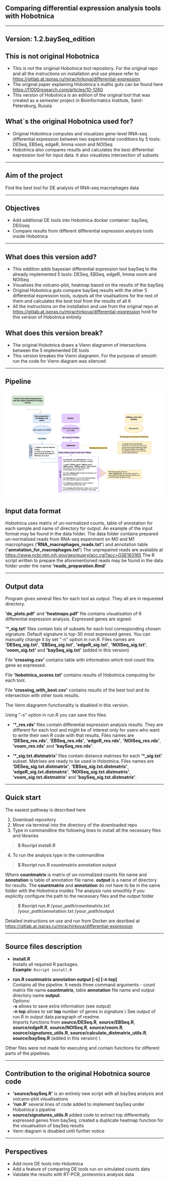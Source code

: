 Comparing differential expression analysis tools with Hobotnica
--------------------------------------------------------------------------------------
---------------------------------------------------------------------------------------


Version: 1.2.baySeq_edition
------------

This is not original Hobotnica
-------------------
- This is not the originial Hobotnica tool repository. For the original repo 
and all the instructions on installation and use please refer to 
https://gitlab.at.ispras.ru/mirachirkova/differential-expression 
- The original paper explaining Hobotnica`s maths guts can be found here 
https://f1000research.com/articles/10-1260 
- This version of Hobotnica is an edition of the original tool that was created as a 
semester project in Bioinformatics Institute, Saint-Petersburg, Russia


What`s the original Hobotnica used for?
-------------------
- Original Hobotnica computes and visualizes gene-level RNA-seq differential expression 
between two experimental conditions by 5 tools: DESeq, EBSeq, edgeR, 
limma voom and NOISeq
- Hobotnica also compares results and calculates the best 
differential expression tool for input data. It also visualizes intersection 
of subsets 

----------------------------------------------------------------
Aim of the project
-----------------
Find the best tool for DE analysis of RNA-seq macrophages data

----------------------------------------------------------------
Objectives
-----------------
- Add additional DE tools into Hobotnica docker container: baySeq, DEGseq
- Compare results from different differential expression analysis tools inside Hobotnica
 
----------------------------------------------------------------

What does this version add?
-------------------
- This eddition adds bayesian differential expression tool baySeq to the 
already implemented 5 tools: DESeq, EBSeq, edgeR, limma voom and NOISeq
- Visualises the volcano-plot, heatmap based on the results of the baySeq 
- Original Hobotnica guts compare baySeq results with the other 5 differential 
expression tools, outputs all the visalisations for the rest of them and calculates 
the best tool from the results of all 6 
- All the instructions on the installation and use from the original repo 
at https://gitlab.at.ispras.ru/mirachirkova/differential-expression hold
for this version of Hobotnica entirely

What does this version break?
-------------------
- The original Hobotnica draws a Vienn diagramm of intersections between 
the 5 implemented DE tools 
- This version breakes the Vienn diagramm. For the purpose of smooth run 
the code for Vienn diagram was silenced 

----------------------------------------------------------------
Pipeline
-----------------

![](https://github.com/tony-zhelonkin/Hobotnica_baySeq_ed/blob/main/Hobotnica_baySeq_ed.png)


Input data format
-----------------
Hobotnica uses matrix of un-normalized counts, table of annotation for 
each sample and name of directory for output. An example of the input 
format may be found in the data folder. The data folder contains 
prepared un-normalised reads from RNA-seq experiment on M0 and M1 macrophages (**'RNA_macrophages_reads.txt'**) 
and annotation table (**'annotation_for_macrophages.txt'**) 
The unprepaired reads are available at 
https://www.ncbi.nlm.nih.gov/geo/query/acc.cgi?acc=GSE163165 
The R script written to prepare the aforementioned reads may be found in the data folder 
under the name **'reads_preparation.Rmd'** 

-----------------------------------------------------------------------------
Output data
-----------
Program gives several files for each tool as output. They all are in 
requested directory.

**'de_plots.pdf'** and **'heatmaps.pdf'** file contains visualisation of 6 differential expression analysis.
Expressed genes are signed.

**'\*_sig.txt'** files contain lists of subsets for each tool corresponding 
chosen signature. Default signature is top-30 most expressed genes. You can manually change it by set "-n" option in run.R. Files 
names are **'DESeq_sig.txt'**, **'EBSeq_sig.txt'**, **'edgeR_sig.txt'**,
**'NOISeq_sig.txt'**, **'voom_sig.txt'** and **'baySeq_sig.txt'** (added in this version) 

File **'crossing.csv'** contains table with information which tool count this gene as expressed.
 
File **'hobotnica_scores.txt'** contains results of Hobotnica computing 
for each tool.

File **'crossing_with_best.csv'** contains results of the best tool and its intersection with other tools results.  

The Venn diagramm functionality is disabled in this version.


Using "-s" option in run.R you can save this files:

- **'\*_res.rds'** files contain differential expression analysis results. They 
are different for each tool and might be of interest only for users who 
want to write their own R code with that results. Files names are 
**'DESeq_res.rds'**, **'EBSeq_res.rds'**, **'edgeR_res.rds'**, 
**'NOISeq_res.rds'**, **'voom_res.rds'** and **'baySeq_res.rds'**.

- **'\*_sig.txt.distmatrix'** files contain distance matrixes for each 
**'\*_sig.txt'** subset. Matrixes are ready to be used in Hobotnica. Files names are 
**'DESeq_sig.txt.distmatrix'**, **'EBSeq_sig.txt.distmatrix'**, 
**'edgeR_sig.txt.distmatrix'**, **'NOISeq_sig.txt.distmatrix'**, 
**'voom_sig.txt.distmatrix'** and **'baySeq_sig.txt.distmatrix'**.


---------------------------------------------------------------------------

Quick start
------------
The easiest pathway is described here 
1. Download repository 
2. Move via terminal into the directory of the downloaded repo 
3. Type in commandline the following lines to install all the necessary files and libraries
> **$ Rscript install.R**
4. To run the analysis type in the commandline
> **$ Rscript run.R countmatrix annotation output** 

Where **countmatrix** is matrix of un-normalized counts file name and 
**annotation** is table of annotation file name. **output** is a name
of directory for results. 
The **countmatrix** and **annotation** do not have to be in the same folder with the Hobotnica insides 
The analysis runs smoothly if you explicitly configure the path to the necessary files and the output folder
> **$ Rscript run.R /*your_path*/countmatrix.txt /*your_path*/annotation.txt /*your_path*/output** 

Detailed instructions on use and run from Docker are desribed at https://gitlab.at.ispras.ru/mirachirkova/differential-expression

-------------------------------------

Source files description
-----------------

- **install.R** \
Installs all required R packages.\
**Example**: 
`Rscript install.R`


- **run.R countmatrix annotation output [-s] [-n top]** \
Contains all the pipeline. It needs three command arguments - count 
matrix file name **countmatrix**, table **annotation** file name and output directory name **output**.\
Options:\
**-s** allows to save extra information (see output)\
**-n top** allows to set **top** number of genes in signature.\ 
See output of run.R in output data paragraph of readme.\
Imports functions from **source/DESeq.R**, **source/EBSeq.R**, 
**source/edgeR.R**, **source/NOISeq.R**, **source/voom.R**, 
**source/signatures_utils.R**, **source/calculate_distmatrix_utils.R**, 
**source/baySeq.R** (added in this version) \

Other files were not made for executing and contain functions for different parts of the pipelines.


----------------------------------------------------------------
Contribution to the original Hobotnica source code
-----------------
- **'source/baySeq.R'** is an entirely new script with all baySeq analysis and volcano-plot visualisations 
- **'run.R'** several lines of code added to implement baySeq under Hobotnica`s pipeline 
- **source/signatures_utils.R** added code to extract top differentially expressed genes from baySeq, 
created a duplicate heatmap function for the visualisation of baySeq results 
- Venn diagram is disabled until further notice

----------------------------------------------------------------



Perspectives
----------------
- Add more DE tools into Hobotnica
- Add a feature of comparing DE tools run on simulated counts data
- Validate the results with RT-PCR, proteomics analysis data





